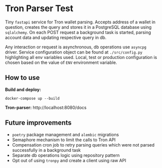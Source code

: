 # Tron Parser Test
Tiny `fastapi` service for Tron wallet parsing. Accepts address of a wallet in question, creates the query and stores it in a PostgreSQL database using `sqlalchemy`. On each POST request a background task is started, parsing account data and updating respective query in db.

Any interaction or request is asynchronous, db operations use `asyncpg` driver. Service configuration object can be found at `./src/config.py` highlighting all env variables used. Local, test or production configuration is chosen based on the value of `ENV` environment variable.
## How to use
**Build and deploy:**
```
docker-compose up --build
```
**Tron-parser:** http://localhost:8080/docs

## Future improvements
- `poetry` package management and `alembic` migrations
- Semaphore mechanism to limit the calls to Tron API
- Compensation cron job to retry parsing queries which were not parsed successfully in a background task
- Separate db operations logic using repository pattern
- Opt out of using `tronpy` and create a client using raw API